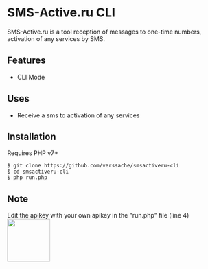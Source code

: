 # SMS-Active.ru CLI
SMS-Active.ru is a tool reception of messages to one-time numbers, activation of any services by SMS.

## Features
- CLI Mode
  
## Uses 
- Receive a sms to activation of any services
   
## Installation
Requires PHP v7+

```
$ git clone https://github.com/verssache/smsactiveru-cli
$ cd smsactiveru-cli
$ php run.php
```

## Note
Edit the apikey with your own apikey in the "run.php" file (line 4)
<br><img height="100px" src="https://user-images.githubusercontent.com/27637948/129707393-ea2e80bd-b493-4128-8b6c-c87d267d2dd5.png" />

